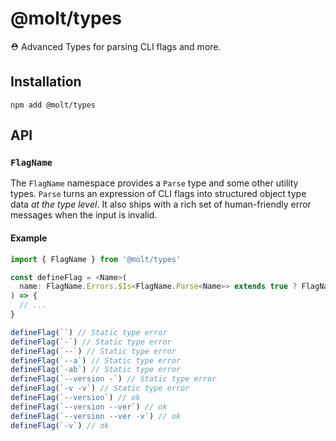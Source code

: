 # @molt/types

⛑ Advanced Types for parsing CLI flags and more.

## Installation

```
npm add @molt/types
```

## API

### `FlagName`

The `FlagName` namespace provides a `Parse` type and some other utility types. `Parse` turns an expression of CLI flags into structured object type data _at the type level_. It also ships with a rich set of human-friendly error messages when the input is invalid.

#### Example

```ts
import { FlagName } from '@molt/types'

const defineFlag = <Name>(
  name: FlagName.Errors.$Is<FlagName.Parse<Name>> extends true ? FlagName.Parse<Name> : Name
) => {
  // ...
}

defineFlag(``) // Static type error
defineFlag(`-`) // Static type error
defineFlag(`--`) // Static type error
defineFlag(`--a`) // Static type error
defineFlag(`-ab`) // Static type error
defineFlag(`--version -`) // Static type error
defineFlag(`-v -v`) // Static type error
defineFlag(`--version`) // ok
defineFlag(`--version --ver`) // ok
defineFlag(`--version --ver -v`) // ok
defineFlag(`-v`) // ok
```
